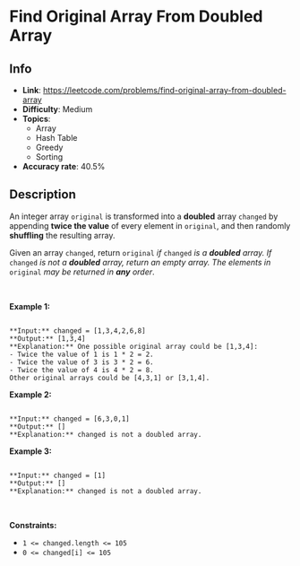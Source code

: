 # Find Original Array From Doubled Array

## Info  
- **Link**: https://leetcode.com/problems/find-original-array-from-doubled-array
- **Difficulty**: Medium  
- **Topics**:   
    - Array
    - Hash Table
    - Greedy
    - Sorting
- **Accuracy rate**: 40.5%  

## Description  
    
An integer array `original` is transformed into a **doubled** array `changed` by appending **twice the value** of every element in `original`, and then randomly **shuffling** the resulting array.


Given an array `changed`, return `original` *if* `changed` *is a **doubled** array. If* `changed` *is not a **doubled** array, return an empty array. The elements in* `original` *may be returned in **any** order*.


 


**Example 1:**



```

**Input:** changed = [1,3,4,2,6,8]
**Output:** [1,3,4]
**Explanation:** One possible original array could be [1,3,4]:
- Twice the value of 1 is 1 * 2 = 2.
- Twice the value of 3 is 3 * 2 = 6.
- Twice the value of 4 is 4 * 2 = 8.
Other original arrays could be [4,3,1] or [3,1,4].

```

**Example 2:**



```

**Input:** changed = [6,3,0,1]
**Output:** []
**Explanation:** changed is not a doubled array.

```

**Example 3:**



```

**Input:** changed = [1]
**Output:** []
**Explanation:** changed is not a doubled array.

```

 


**Constraints:**


* `1 <= changed.length <= 105`
* `0 <= changed[i] <= 105`


  
    